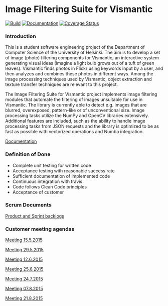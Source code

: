 # Image Filtering Suite for Vismantic

[![Build](https://travis-ci.org/vismantic-ohtuprojekti/image-filtering-suite.svg)](https://travis-ci.org/vismantic-ohtuprojekti/image-filtering-suite)
[![Documentation](https://readthedocs.org/projects/image-filtering-suite/badge/?version=latest)](https://image-filtering-suite.readthedocs.org/en/latest/)
[![Coverage Status](https://coveralls.io/repos/vismantic-ohtuprojekti/image-filtering-suite/badge.svg?branch=master&service=github)](https://coveralls.io/github/vismantic-ohtuprojekti/image-filtering-suite?branch=master)

### Introduction

This is a student software engineering project of the Department of Computer Science of the University of Helsinki. The aim is to develop a set of image (photo) filtering components for Vismantic, an interactive system generating visual ideas (imagine a light bulb grows out of a tuft of green leaves). Vismantic finds photos in Flickr using keywords input by a user, and then analyzes and combines these photos in different ways. Among the image processing techniques used by Vismantic, object extraction and texture transfer techniques are relevant to this project.

The Image Filtering Suite for Vismantic project implements image filtering modules that automate the filtering of images unsuitable for use in Vismantic. The library is currently able to detect e.g. images that are blurred, overexposed, pattern-like or of unconventional size. Image processing tasks utilize the NumPy and OpenCV libraries extensively. Additional features are included, such as the ability to handle image processing tasks from JSON requests and the library is optimized to be as fast as possible with vectorized operations and Numba integration.

[Documentation](https://image-filtering-suite.readthedocs.org/en/latest/)

### Definition of Done
- Complete unit testing for written code
- Acceptance testing with reasonable success rate
- Sufficient documentation of implemented code
- Continuous integration with travis
- Code follows Clean Code principles
- Acceptance of customer

### Scrum Documents

[Product and Sprint backlogs](https://docs.google.com/spreadsheets/d/15ugZgpvPXJk9YW2QH9u6OZCt2mqqrmE4L-Nj0N-xv4s)

### Customer meeting agendas

[Meeting 15.5.2015](https://docs.google.com/document/d/1uu15eUaOxoAChaYHmOUHUR4sALaSXURRhLW95zWfYqA)

[Meeting 29.5.2015](https://docs.google.com/document/d/1o2An2k8WWinljYI2fv5ghrk242XUyBkfp-rzEuphrCQ/edit)

[Meeting 12.6.2015](https://docs.google.com/document/d/1ymfgk3zg91ZPvp2bmUv3yexRLuKo-2_Ir1EsCp8sxhY/edit?usp=sharing)

[Meeting 25.6.2015](https://docs.google.com/document/d/1MxCtHgHj_DaHPktn7ZqgoRC3UHQ26DoYEMzGM0-EPZs/edit?usp=sharing)

[Meeting 24.7.2015](https://docs.google.com/document/d/1HjNiVAZvT8-a8zISrfPU2WmXOAR9hpz2YmfYnZJBpKg/edit?usp=sharing)

[Meeting 07.8.2015](https://docs.google.com/document/d/1vlwAQvZowyo_An2fpclNpwQTUD3Ha2SixWiMoA_GqN0/edit?usp=sharing)

[Meeting 21.8.2015](https://docs.google.com/document/d/1D5QyFqNyk8VzXLBVeXPtDPW4IvkmkF_i0Hp0fHLC14w/edit?usp=sharing)
